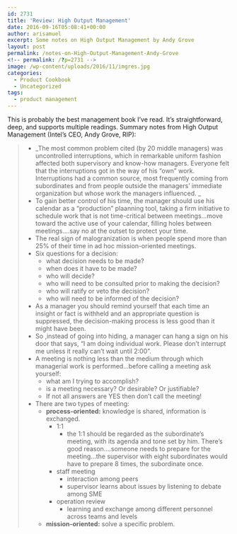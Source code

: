 ```yaml
---
id: 2731
title: 'Review: High Output Management'
date: 2016-09-16T05:08:41+00:00
author: arisamuel
excerpt: Some notes on High Output Management by Andy Grove
layout: post
permalink: /notes-on-High-Output-Management-Andy-Grove
<!-- permalink: /?p=2731 -->
image: /wp-content/uploads/2016/11/imgres.jpg
categories:
  - Product Cookbook
  - Uncategorized
tags:
  - product management
---
```

This is probably the best management book I&#8217;ve read. It&#8217;s straightforward, deep, and supports multiple readings. Summary notes from High Output Management (Intel&#8217;s CEO, Andy Grove, RIP):

>   * _The most common problem cited (by 20 middle managers) was uncontrolled interruptions, which in remarkable uniform fashion affected both supervisory and know-how managers. Everyone felt that the interruptions got in the way of his &#8220;own&#8221; work. Interruptions had a common source, most frequently coming from subordinates and from people outside the managers&#8217; immediate organization but whose work the managers influenced. _
>   * To gain better control of his time, the manager should use his calendar as a &#8220;production&#8221; plaanning tool, taking a firm initiative to schedule work that is not time-critical between meetings&#8230;move toward the active use of your calendar, filling holes between meetings&#8230;.say no at the outset to protect your time.
>   * The real sign of malogranization is when people spend more than 25% of their time in ad hoc mission-oriented meetings.
>   * Six questions for a decision: 
>       * what decision needs to be made?
>       * when does it have to be made?
>       * who will decide?
>       * who will need to be consulted prior to making the decision?
>       * who will ratify or veto the decision?
>       * who will need to be informed of the decision?
>   * As a manager you should remind yourself that each time an insight or fact is withheld and an appropriate question is suppressed, the decision-making process is less good than it might have been.
>   * So ,instead of going into hiding, a manager can hang a sign on his door that says, &#8220;I am doing individual work. Please don&#8217;t interrupt me unless it really can&#8217;t wait until 2:00&#8221;.
>   * A meeting is nothing less than the medium through which managerial work is performed&#8230;before calling a meeting ask yourself: 
>       * what am I trying to accomplish?
>       * is a meeting necessary? Or desirable? Or justifiable?
>       * If not all answers are YES then don&#8217;t call the meeting!
>   * There are two types of meeting: 
>       * **process-oriented:** knowledge is shared, information is exchanged. 
>           * 1:1 
>               * the 1:1 should be regarded as the subordinate&#8217;s meeting, with its agenda and tone set by him. There&#8217;s good reason&#8230;.someone needs to prepare for the meeting&#8230;the supervisor with eight subordinates would have to prepare 8 times, the subordinate once.
>           * staff meeting 
>               * interaction among peers
>               * supervisor learns about issues by listening to debate among SME
>           * operation review 
>               * learning and exchange among different personnel across teams and levels
>       * **mission-oriented:** solve a specific problem.